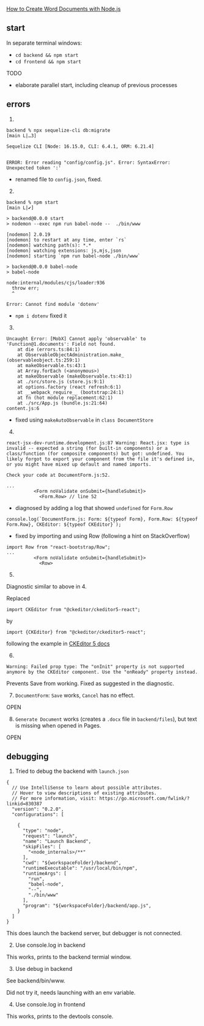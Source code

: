 
[How to Create Word Documents with Node.js](https://medium.com/swlh/how-to-create-word-documents-with-node-js-4f74d6d4662c)

## start

In separate terminal windows:
- `cd backend && npm start`
- `cd frontend && npm start`

TODO
- elaborate parallel start, including cleanup of previous processes

## errors

1.

```
backend % npx sequelize-cli db:migrate                                                            [main L|…3]

Sequelize CLI [Node: 16.15.0, CLI: 6.4.1, ORM: 6.21.4]


ERROR: Error reading "config/config.js". Error: SyntaxError: Unexpected token ':'

```
- renamed file to `config.json`, fixed.

2.

```
backend % npm start                                                                      [main L|✔]

> backend@0.0.0 start
> nodemon --exec npm run babel-node --  ./bin/www

[nodemon] 2.0.19
[nodemon] to restart at any time, enter `rs`
[nodemon] watching path(s): *.*
[nodemon] watching extensions: js,mjs,json
[nodemon] starting `npm run babel-node ./bin/www`

> backend@0.0.0 babel-node
> babel-node

node:internal/modules/cjs/loader:936
  throw err;
  ^

Error: Cannot find module 'dotenv'

```

- `npm i dotenv` fixed it

3.
```
Uncaught Error: [MobX] Cannot apply 'observable' to 'Function@1.documents': Field not found.
    at die (errors.ts:84:1)
    at ObservableObjectAdministration.make_ (observableobject.ts:259:1)
    at makeObservable.ts:43:1
    at Array.forEach (<anonymous>)
    at makeObservable (makeObservable.ts:43:1)
    at ./src/store.js (store.js:9:1)
    at options.factory (react refresh:6:1)
    at __webpack_require__ (bootstrap:24:1)
    at fn (hot module replacement:62:1)
    at ./src/App.js (bundle.js:21:64)
content.js:6 
``` 
- fixed using `makeAutoObservable` in `class DocumentStore`
 
4.

```
react-jsx-dev-runtime.development.js:87 Warning: React.jsx: type is invalid -- expected a string (for built-in components) or a class/function (for composite components) but got: undefined. You likely forgot to export your component from the file it's defined in, or you might have mixed up default and named imports.

Check your code at DocumentForm.js:52.

...
          <Form noValidate onSubmit={handleSubmit}>
            <Form.Row> // line 52

```

- diagnosed by adding a log that showed `undefined` for `Form.Row`
```
console.log(`DocumentForm.js: Form: ${typeof Form}, Form.Row: ${typeof Form.Row}, CKEditor: ${typeof CKEditor}`);

```

- fixed by importing and using Row (following a hint on StackOverflow)

```
import Row from "react-bootstrap/Row";
...
          <Form noValidate onSubmit={handleSubmit}>
            <Row>
```

5.

Diagnostic similar to above in 4.

Replaced

```
import CKEditor from "@ckeditor/ckeditor5-react";
```
by

```
import {CKEditor} from "@ckeditor/ckeditor5-react";
```

following the example in [CKEditor 5 docs](https://ckeditor.com/docs/ckeditor5/latest/installation/getting-started/frameworks/react.html)

6. 

```
Warning: Failed prop type: The "onInit" property is not supported anymore by the CKEditor component. Use the "onReady" property instead.
```
Prevents Save from working. Fixed as suggested in the diagnostic.

7. `DocumentForm`: `Save` works, `Cancel` has no effect.

OPEN

8. `Generate Document` works (creates a `.docx` file in `backend/files`), but text is missing when opened in Pages.

OPEN

## debugging

1. Tried to debug the backend with `launch.json`

```
{
  // Use IntelliSense to learn about possible attributes.
  // Hover to view descriptions of existing attributes.
  // For more information, visit: https://go.microsoft.com/fwlink/?linkid=830387
  "version": "0.2.0",
  "configurations": [

    {
      "type": "node",
      "request": "launch",
      "name": "Launch Backend",
      "skipFiles": [
        "<node_internals>/**"
      ],
      "cwd": "${workspaceFolder}/backend",
      "runtimeExecutable": "/usr/local/bin/npm",
      "runtimeArgs": [
        "run",
        "babel-node",
        "--",
        "./bin/www"
      ],
      "program": "${workspaceFolder}/backend/app.js",
    }
  ]
}
```
This does launch the backend server, but debugger is not connected.

2. Use console.log in backend

This works, prints to the backend termial window.

3. Use debug in backend

See backend/bin/www.

Did not try it, needs launching with an env variable.

4. Use console.log in frontend

This works, prints to the devtools console.


